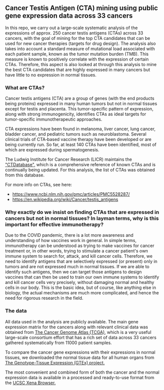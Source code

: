 ## Cancer Testis Antigen (CTA) mining using public gene expression data across 33 cancers
In this repo, we carry out a large-scale systematic analysis of the expressions of approx. 250 cancer testis antigens (CTAs) across 33 cancers, with the goal of mining for the top CTA candidates that can be used for new cancer therapies (targets for drug design).  The analysis also takes into account a standard measure of mutational load associated with each patient sample, known as the tumor mutation burden (TMB). This measure is known to positively correlate with the expression of certain CTAs. Therefore, this aspect is also looked at through this analysis to mine the best CTA candidates that are highly expressed in many cancers but have little to no expression in normal tissues.

### What are CTAs?
Cancer testis antigens (CTA) are a group of genes (with the end products being proteins) expressed in many human tumors but not in normal tissues except for testis and placenta. This tumor-specific pattern of expression, along with strong immunogenicity, identifies CTAs as ideal targets for tumor-specific immunotherapeutic approaches. 

CTA expressions have been found in melanoma, liver cancer, lung cancer, bladder cancer, and pediatric tumors such as neuroblastoma. Several clinical trials of CTA‐based vaccine therapy have been developed or are being currently run. So far, at least 140 CTAs have been identified, most of which are expressed during spermatogenesis. 

The Ludwig Institute for Cancer Research (LICR) maintains the ["CTDatabase",](http://www.cta.lncc.br/) which is a comprehensive reference of known CTAs and is continually being updated. For this analysis, the list of CTAs was obtained from this database. 

For more info on CTAs, see here:
- https://www.ncbi.nlm.nih.gov/pmc/articles/PMC5528287/
- https://en.wikipedia.org/wiki/Cancer/testis_antigens

### Why exactly do we insist on finding CTAs that are expressed in cancers but not in normal tissues? In layman terms, why is this important for effective immunotherapy?
Due to the COVID pandemic, there is a lot more awareness and understanding of how vaccines work in general. In simple terms, immunotherapy can be understood as trying to make vaccines for cancer treatment or, in other words, trying to stimulate a cancer patient's own immune system to search for, attack, and kill cancer cells. Therefore, we need to identify antigens that are selectively expressed (or present) only in tumors and are not expressed much in normal tissues. If we are able to identify such antigens, then we can target those antigens to design vaccines that can then be used to train our own immune systems to identify and kill cancer cells very precisely, without damaging normal and healthy cells in our body. This is the basic idea, but of course, like anything else in biology, the actual mechanisms are much more complicated, and hence the need for rigorous research in the field.

### The data
All data used in the analysis are publicly available. The main gene expression matrix for the cancers along with relevant clinical data was obtained from [The Cancer Genome Atlas (TCGA)](https://www.cancer.gov/about-nci/organization/ccg/research/structural-genomics/tcga), which is a very useful large-scale consortium effort that has a rich set of data across 33 cancers gathered systematically from 11000 patient samples. 

To compare the cancer gene expressions with their expressions in normal tissues, we downloaded the normal tissue data for all human organs from [The Genotype-Tissue Expression (GTEx) project.](https://gtexportal.org/home/)

The most convenient and combined form of both the cancer and the normal expression data is available in a processed and ready-to-use format from the [UCSC Xena Browser.](https://xenabrowser.net/datapages/?dataset=TcgaTargetGtex_RSEM_Hugo_norm_count&host=https%3A%2F%2Ftoil.xenahubs.net&removeHub=https%3A%2F%2Fxena.treehouse.gi.ucsc.edu%3A443)
